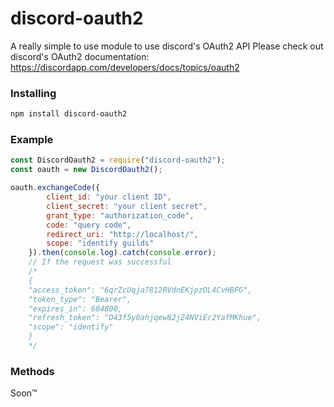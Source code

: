 # discord-oauth2

A really simple to use module to use discord's OAuth2 API
Please check out discord's OAuth2 documentation: https://discordapp.com/developers/docs/topics/oauth2

### Installing

```bash
npm install discord-oauth2
```

### Example

```js
const DiscordOauth2 = require("discord-oauth2");
const oauth = new DiscordOauth2();

oauth.exchangeCode({
        client_id: "your client ID",
        client_secret: "your client secret",
        grant_type: "authorization_code",
        code: "query code",
        redirect_uri: "http://localhost/",
        scope: "identify guilds"
    }).then(console.log).catch(console.error);
    // If the request was successful
    /*
    {
    "access_token": "6qrZcUqja7812RVdnEKjpzOL4CvHBFG",
    "token_type": "Bearer",
    "expires_in": 604800,
    "refresh_token": "D43f5y0ahjqew82jZ4NViEr2YafMKhue",
    "scope": "identify"
    }
    */
```

### Methods

Soon™